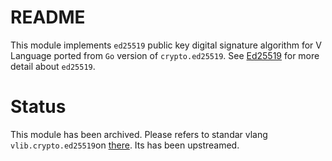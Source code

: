 README
=====

This module implements `ed25519` public key digital signature algorithm for V Language ported from `Go` version of `crypto.ed25519`. See [Ed25519](http://ed25519.cr.yp.to/) for more detail about `ed25519`.

Status
=====
This module has been archived. Please refers to standar vlang `vlib.crypto.ed25519`on [there](https://github.com/vlang/v/tree/master/vlib/crypto/ed25519). Its has been upstreamed.
